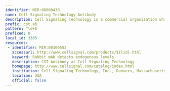 ```yaml
---
identifier: MIR:00000430
name: Cell Signaling Technology Antibody
description: Cell Signaling Technology is a commercial organisation which provides a pathway portal to showcase their phospho-antibody products. This collection references antibody products.
prefix: cst.ab
pattern: ^\d+$
prefixed: 0
local_id: 3305
resources:
 - identifier: MIR:00100553
   accessurl: http://www.cellsignal.com/products/${lid}.html
   keyword: Rabbit mAb detects endogenous levels
   description: CST Antibody at Cell Signaling Technology
   homepage: http://www.cellsignal.com/catalog/index.html
   institution: Cell Signaling Technology, Inc., Danvers, Massachusetts
   location: USA
   official: false
---
```

